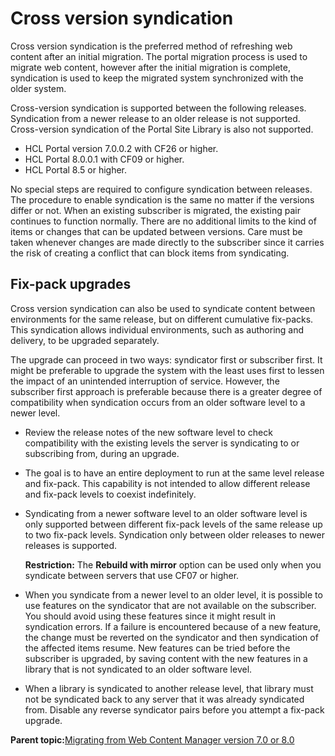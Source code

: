 # Cross version syndication

Cross version syndication is the preferred method of refreshing web content after an initial migration. The portal migration process is used to migrate web content, however after the initial migration is complete, syndication is used to keep the migrated system synchronized with the older system.

Cross-version syndication is supported between the following releases. Syndication from a newer release to an older release is not supported. Cross-version syndication of the Portal Site Library is also not supported.

-   HCL Portal version 7.0.0.2 with CF26 or higher.
-   HCL Portal 8.0.0.1 with CF09 or higher.
-   HCL Portal 8.5 or higher.

No special steps are required to configure syndication between releases. The procedure to enable syndication is the same no matter if the versions differ or not. When an existing subscriber is migrated, the existing pair continues to function normally. There are no additional limits to the kind of items or changes that can be updated between versions. Care must be taken whenever changes are made directly to the subscriber since it carries the risk of creating a conflict that can block items from syndicating.

## Fix-pack upgrades

Cross version syndication can also be used to syndicate content between environments for the same release, but on different cumulative fix-packs. This syndication allows individual environments, such as authoring and delivery, to be upgraded separately.

The upgrade can proceed in two ways: syndicator first or subscriber first. It might be preferable to upgrade the system with the least uses first to lessen the impact of an unintended interruption of service. However, the subscriber first approach is preferable because there is a greater degree of compatibility when syndication occurs from an older software level to a newer level.

-   Review the release notes of the new software level to check compatibility with the existing levels the server is syndicating to or subscribing from, during an upgrade.
-   The goal is to have an entire deployment to run at the same level release and fix-pack. This capability is not intended to allow different release and fix-pack levels to coexist indefinitely.
-   Syndicating from a newer software level to an older software level is only supported between different fix-pack levels of the same release up to two fix-pack levels. Syndication only between older releases to newer releases is supported.

    **Restriction:** The **Rebuild with mirror** option can be used only when you syndicate between servers that use CF07 or higher.

-   When you syndicate from a newer level to an older level, it is possible to use features on the syndicator that are not available on the subscriber. You should avoid using these features since it might result in syndication errors. If a failure is encountered because of a new feature, the change must be reverted on the syndicator and then syndication of the affected items resume. New features can be tried before the subscriber is upgraded, by saving content with the new features in a library that is not syndicated to an older software level.
-   When a library is syndicated to another release level, that library must not be syndicated back to any server that it was already syndicated from. Disable any reverse syndicator pairs before you attempt a fix-pack upgrade.

**Parent topic:**[Migrating from Web Content Manager version 7.0 or 8.0](../migrate/mig_content_from_7-0.md)

